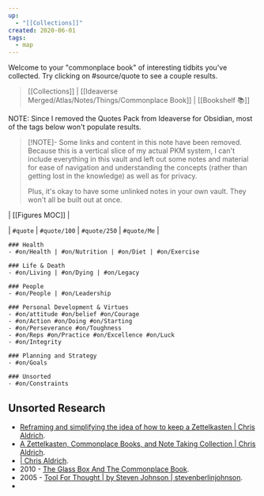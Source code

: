 ```yaml
---
up:
  - "[[Collections]]"
created: 2020-06-01
tags:
  - map
---
```


Welcome to your "commonplace book" of interesting tidbits you've collected. Try clicking on #source/quote to see a couple results. 

> [[Collections]] | [[Ideaverse Merged/Atlas/Notes/Things/Commonplace Book]] | [[Bookshelf 📚]]

NOTE: Since I removed the Quotes Pack from Ideaverse for Obsidian, most of the tags below won't populate results. 

> [!NOTE]- Some links and content in this note have been removed.
> Because this is a vertical slice of my actual PKM system, I can't include everything in this vault and left out some notes and material for ease of navigation and understanding the concepts (rather than getting lost in the knowledge) as well as for privacy. 
>  
> Plus, it's okay to have some unlinked notes in your own vault. They won't all be built out at once.

| [[Figures MOC]] | 

| `#quote` | `#quote/100` | `#quote/250` | `#quote/Me` |

```
### Health
- #on/Health | #on/Nutrition | #on/Diet | #on/Exercise

### Life & Death
- #on/Living | #on/Dying | #on/Legacy

### People
- #on/People | #on/Leadership

### Personal Development & Virtues
- #on/attitude #on/belief #on/Courage
- #on/Action #on/Doing #on/Starting
- #on/Perseverance #on/Toughness
- #on/Reps #on/Practice #on/Excellence #on/Luck
- #on/Integrity

### Planning and Strategy
- #on/Goals

### Unsorted
- #on/Constraints 

```

## Unsorted Research
- [Reframing and simplifying the idea of how to keep a Zettelkasten | Chris Aldrich](https://boffosocko.com/2022/06/10/reframing-and-simplifying-the-idea-of-how-to-keep-a-zettelkasten/).
- [A Zettelkasten, Commonplace Books, and Note Taking Collection | Chris Aldrich](https://boffosocko.com/research/zettelkasten-commonplace-books-and-note-taking-collection/).
- [| Chris Aldrich](https://boffosocko.com/2021/12/07/55799214/).
- 2010 - [The Glass Box And The Commonplace Book](https://stevenberlinjohnson.com/the-glass-box-and-the-commonplace-book-639b16c4f3bb).
- 2005 - [Tool For Thought | by Steven Johnson | stevenberlinjohnson](https://stevenberlinjohnson.com/tool-for-thought-b12c170fcc24).
- 